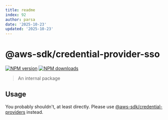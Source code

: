 ```yaml
---
title: readme
index: 92
author: parsa
date: '2025-10-23'
updated: '2025-10-23'
---
```

# @aws-sdk/credential-provider-sso

[![NPM version](https://img.shields.io/npm/v/@aws-sdk/credential-provider-sso/latest.svg)](https://www.npmjs.com/package/@aws-sdk/credential-provider-sso)
[![NPM downloads](https://img.shields.io/npm/dm/@aws-sdk/credential-provider-sso.svg)](https://www.npmjs.com/package/@aws-sdk/credential-provider-sso)

> An internal package

## Usage

You probably shouldn't, at least directly. Please use [@aws-sdk/credential-providers](https://www.npmjs.com/package/@aws-sdk/credential-providers)
instead.
